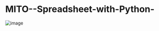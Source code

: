 # MITO--Spreadsheet-with-Python-

![image](https://user-images.githubusercontent.com/75041273/124149314-17990100-daae-11eb-9d21-ae22a163819e.png)
